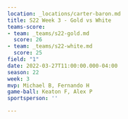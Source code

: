 ```yaml
---
location: _locations/carter-baron.md
title: S22 Week 3 - Gold vs White
teams-score:
- team: _teams/s22-gold.md
  score: 26
- team: _teams/s22-white.md
  score: 25
field: "1"
date: 2022-03-27T11:00:00.000-04:00
season: 22
week: 3
mvp: Michael B, Fernando H
game-ball: Keaton F, Alex P
sportsperson: ''

---
```


